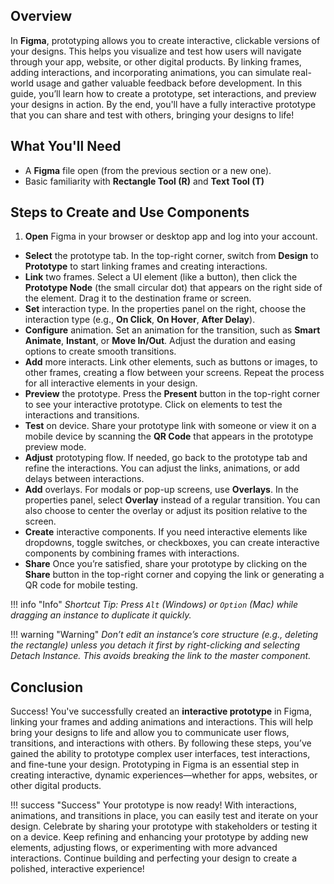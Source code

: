
## Overview
In **Figma**, prototyping allows you to create interactive, clickable versions of your designs. This helps you visualize and test how users will navigate through your app, website, or other digital products. By linking frames, adding interactions, and incorporating animations, you can simulate real-world usage and gather valuable feedback before development. In this guide, you’ll learn how to create a prototype, set interactions, and preview your designs in action. By the end, you'll have a fully interactive prototype that you can share and test with others, bringing your designs to life!

## What You'll Need

* A **Figma** file open (from the previous section or a new one).
* Basic familiarity with **Rectangle Tool (R)** and **Text Tool (T)**

## Steps to Create and Use Components

1. **Open** Figma in your browser or desktop app and log into your account.
* **Select** the prototype tab. In the top-right corner, switch from **Design** to **Prototype** to start linking frames and creating interactions.
* **Link** two frames. Select a UI element (like a button), then click the **Prototype Node** (the small circular dot) that appears on the right side of the element. Drag it to the destination frame or screen.
* **Set** interaction type. In the properties panel on the right, choose the interaction type (e.g., **On Click**, **On Hover**, **After Delay**).
* **Configure** animation. Set an animation for the transition, such as **Smart Animate**, **Instant**, or **Move In/Out**. Adjust the duration and easing options to create smooth transitions.
* **Add** more interacts. Link other elements, such as buttons or images, to other frames, creating a flow between your screens. Repeat the process for all interactive elements in your design.
* **Preview** the prototype. Press the **Present** button in the top-right corner to see your interactive prototype. Click on elements to test the interactions and transitions.
* **Test** on device. Share your prototype link with someone or view it on a mobile device by scanning the **QR Code** that appears in the prototype preview mode.
* **Adjust** prototyping flow.  If needed, go back to the prototype tab and refine the interactions. You can adjust the links, animations, or add delays between interactions.
* **Add** overlays. For modals or pop-up screens, use **Overlays**. In the properties panel, select **Overlay** instead of a regular transition. You can also choose to center the overlay or adjust its position relative to the screen.
* **Create** interactive components. If you need interactive elements like dropdowns, toggle switches, or checkboxes, you can create interactive components by combining frames with interactions.
* **Share** Once you’re satisfied, share your prototype by clicking on the **Share** button in the top-right corner and copying the link or generating a QR code for mobile testing.

!!! info "Info"
    *Shortcut Tip: Press `Alt` (Windows) or `Option` (Mac) while dragging an instance to duplicate it quickly.*

!!! warning "Warning"
    *Don’t edit an instance’s core structure (e.g., deleting the rectangle) unless you detach it first by right-clicking and selecting Detach Instance. This avoids breaking the link to the master component.*

## Conclusion

Success! You've successfully created an **interactive prototype** in Figma, linking your frames and adding animations and interactions. This will help bring your designs to life and allow you to communicate user flows, transitions, and interactions with others. By following these steps, you’ve gained the ability to prototype complex user interfaces, test interactions, and fine-tune your design. Prototyping in Figma is an essential step in creating interactive, dynamic experiences—whether for apps, websites, or other digital products.

!!! success "Success"
    Your prototype is now ready! With interactions, animations, and transitions in place, you can easily test and iterate on your design. Celebrate by sharing your prototype with stakeholders or testing it on a device. Keep refining and enhancing your prototype by adding new elements, adjusting flows, or experimenting with more advanced interactions. Continue building and perfecting your design to create a polished, interactive experience!